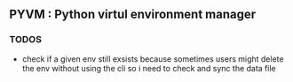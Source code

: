 ## PYVM : Python virtul environment manager

### TODOS
- check if a given env still exsists because sometimes users might delete the env without using
    the cli so i need to check and sync the data file
